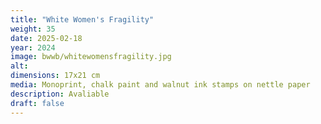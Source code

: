 ```yaml
---
title: "White Women's Fragility"
weight: 35
date: 2025-02-18
year: 2024
image: bwwb/whitewomensfragility.jpg
alt: 
dimensions: 17x21 cm
media: Monoprint, chalk paint and walnut ink stamps on nettle paper
description: Avaliable
draft: false
---
```



